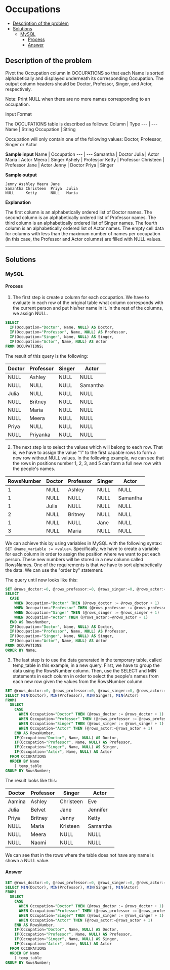 # Occupations

- [Description of the problem](#description-of-the-problem)
- [Solutions](#solutions)
  - [MySQL](#mysql)
    - [Process](#process)
    - [Answer](#answer)

## Description of the problem
Pivot the Occupation column in OCCUPATIONS so that each Name is sorted alphabetically and displayed underneath its corresponding Occupation. The output column headers should be Doctor, Professor, Singer, and Actor, respectively.

Note: Print NULL when there are no more names corresponding to an occupation.

Input Format

The OCCUPATIONS table is described as follows:
Column | Type 
--- | ---
Name | String
Occupation | String

Occupation will only contain one of the following values: Doctor, Professor, Singer or Actor

**Sample input**
Name | Occupation
--- | ---
Samantha | Doctor 
Julia | Actor 
Maria | Actor 
Meera | Singer 
Ashely | Professor
Ketty | Professor
Christeen | Professor
Jane | Actor 
Jenny | Doctor 
Priya | Singer

**Sample output**

```
Jenny Asshley Meera Jane 
Samantha Christeen  Priya  Julia
NULL     Ketty      NULL   Maria
```

**Explanation**

The first column is an alphabetically ordered list of Doctor names.
The second column is an alphabetically ordered list of Professor names.
The third column is an alphabetically ordered list of Singer names.
The fourth column is an alphabetically ordered list of Actor names.
The empty cell data for columns with less than the maximum number of names per occupation (in this case, the Professor and Actor columns) are filled with NULL values.

---

## Solutions

### MySQL

#### Process

1. The first step is create a column for each occupation. We have to evaluate in each row of the original table what column corresponds with the current person and put his/her name in it. In the rest of the columns, we assign NULL. 

```sql
SELECT 
  IF(Occupation="Doctor", Name, NULL) AS Doctor,
  IF(Occupation="Professor", Name, NULL) AS Professor,
  IF(Occupation="Singer", Name, NULL) AS Singer,
  IF(Occupation="Actor", Name, NULL) AS Actor
FROM OCCUPATIONS;
```

The result of this query is the following:


Doctor | Professor | Singer | Actor 
--- | --- | --- | --- 
NULL | Ashley | NULL | NULL
NULL |NULL| NULL | Samantha
Julia |NULL |NULL| NULL
NULL |Britney| NULL |NULL
NULL |Maria| NULL| NULL
NULL |Meera| NULL| NULL
Priya |NULL| NULL |NULL
NULL| Priyanka |NULL |NULL


2. The next step is to select the values which will belong to each row. That is, we have to assign the value "1" to the first capable rows to form a new row without NULL values.
In the following example, we can see that the rows in positions number 1, 2, 3, and 5 can form a full new row with the people's names.

RowsNumber | Doctor | Professor | Singer | Actor 
--- | --- | --- | --- | --- 
1 | NULL |Ashley |NULL |NULL
1 |NULL |NULL |NULL |Samantha
1 |Julia| NULL| NULL| NULL
2 |NULL |Britney| NULL| NULL
1 |NULL |NULL |Jane| NULL
3 |NULL |Maria |NULL |NULL


We can achieve this by using variables in MySQL with the following syntax: `SET @name_variable := <value>`. Specifically, we have to create a variable for each column in order to assign the position where we want to put each person. These new numbers will be stored in a new column called RowsNames. One of the requirements is that we have to sort alphabetically the data. We can use the "order by" statement. 

The query until now looks like this:

```sql
SET @rows_doctor:=0, @rows_professor:=0, @rows_singer:=0, @rows_actor:=0; 
SELECT 
  CASE
    WHEN Occupation="Doctor" THEN (@rows_doctor := @rows_doctor + 1)
    WHEN Occupation="Professor" THEN (@rows_professor := @rows_professor + 1)
    WHEN Occupation="Singer" THEN (@rows_singer := @rows_singer + 1)
    WHEN Occupation="Actor" THEN (@rows_actor:=@rows_actor + 1)
  END AS RowsNumber, 
  IF(Occupation="Doctor", Name, NULL) AS Doctor,
  IF(Occupation="Professor", Name, NULL) AS Professor,
  IF(Occupation="Singer", Name, NULL) AS Singer,
  IF(Occupation="Actor", Name, NULL) AS Actor
FROM OCCUPATIONS
ORDER BY Name;
```

3. The last step is to use the data generated in the temporary table, called temp_table in this example, in a new query. First, we have to group the data using the RowsNumber column. Then, use the SELECT and MIN statements in each column in order to select the people's names from each new row given the values from the RowsNumber column. 

```sql
SET @rows_doctor:=0, @rows_professor:=0, @rows_singer:=0, @rows_actor:=0; 
SELECT MIN(Doctor), MIN(Professor), MIN(Singer), MIN(Actor)
FROM(
  SELECT 
    CASE
      WHEN Occupation="Doctor" THEN (@rows_doctor := @rows_doctor + 1)
      WHEN Occupation="Professor" THEN (@rows_professor := @rows_professor + 1)
      WHEN Occupation="Singer" THEN (@rows_singer := @rows_singer + 1)
      WHEN Occupation="Actor" THEN (@rows_actor:=@rows_actor + 1)
    END AS RowsNumber, 
    IF(Occupation="Doctor", Name, NULL) AS Doctor,
    IF(Occupation="Professor", Name, NULL) AS Professor,
    IF(Occupation="Singer", Name, NULL) AS Singer,
    IF(Occupation="Actor", Name, NULL) AS Actor
  FROM OCCUPATIONS
  ORDER BY Name
    ) temp_table
GROUP BY RowsNumber;
```

The result looks like this:

Doctor | Professor | Singer | Actor 
--- | --- | --- | --- 
Aamina | Ashley |Christeen| Eve
Julia| Belvet |Jane| Jennifer
Priya |Britney| Jenny| Ketty
NULL |Maria |Kristeen |Samantha
NULL |Meera| NULL |NULL
NULL |Naomi| NULL |NULL

We can see that in the rows where the table does not have any name is shown a NULL value.

#### Answer

```sql
SET @rows_doctor:=0, @rows_professor:=0, @rows_singer:=0, @rows_actor:=0; 
SELECT MIN(Doctor), MIN(Professor), MIN(Singer), MIN(Actor)
FROM(
  SELECT 
    CASE
      WHEN Occupation="Doctor" THEN (@rows_doctor := @rows_doctor + 1)
      WHEN Occupation="Professor" THEN (@rows_professor := @rows_professor + 1)
      WHEN Occupation="Singer" THEN (@rows_singer := @rows_singer + 1)
      WHEN Occupation="Actor" THEN (@rows_actor:=@rows_actor + 1)
    END AS RowsNumber, 
    IF(Occupation="Doctor", Name, NULL) AS Doctor,
    IF(Occupation="Professor", Name, NULL) AS Professor,
    IF(Occupation="Singer", Name, NULL) AS Singer,
    IF(Occupation="Actor", Name, NULL) AS Actor
  FROM OCCUPATIONS
  ORDER BY Name
    ) temp_table
GROUP BY RowsNumber;
```


